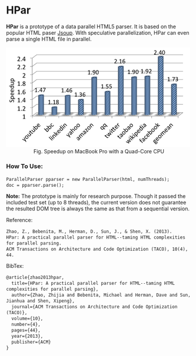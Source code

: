 # HPar
**HPar** is a prototype of a data parallel HTML5 parser. It is based on the
popular HTML paser <a href="https://jsoup.org/">Jsoup</a>. With speculative
parallelization, HPar can even parse a single HTML file in parallel.

<img src="img/speedup-macbook.png" width="500"/>

<center>Fig. Speedup on MacBook Pro with a Quad-Core CPU</center>

### How To Use:

    ParallelParser pparser = new ParallelParser(html, numThreads);
    doc = pparser.parse();

**Note:** The prototype is mainly for research purpose. Though it passed the
included test set (up to 8 threads), the current version does not guarantee
the resulted DOM tree is always the same as that from a sequential version. 

Reference:

    Zhao, Z., Bebenita, M., Herman, D., Sun, J., & Shen, X. (2013). 
    HPar: A practical parallel parser for HTML--taming HTML complexities for parallel parsing. 
    ACM Transactions on Architecture and Code Optimization (TACO), 10(4), 44.

BibTex:

    @article{zhao2013hpar,
      title={HPar: A practical parallel parser for HTML--taming HTML complexities for parallel parsing},
      author={Zhao, Zhijia and Bebenita, Michael and Herman, Dave and Sun, Jianhua and Shen, Xipeng},
      journal={ACM Transactions on Architecture and Code Optimization (TACO)},
      volume={10},
      number={4},
      pages={44},
      year={2013},
      publisher={ACM}
    }
